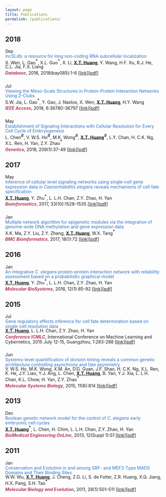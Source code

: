 ```yaml
---
layout: page
title: Publications
permalink: /publications/
---
```

<style type="text/css">
	.myname{
		font-weight: bold;
		text-decoration: underline;
	}
	.italic1{
		font-style: italic;
	}
	.journal{
		line-height:110%;
		margin-bottom: 5%;
	}
	.journalname{
		font-style: italic;
		font-weight: bold;
		color: #B33D5A;
	}
	.title1{
		color: #2C72C7;
		line-height:110%;
	}
	.authors{
		line-height:100%;
		margin-bottom: 1%;
	}
	.sup{
		vertical-align:super;
	}
</style>

<section class="post-list">
	<h2 class="category-title">2018</h2>
	<div class="container">
		<article class="post-item">
			<span class="post-meta date-label">Sep</span>
			<div class="article-title">
				<div class="title1">
					lncSLdb: a resource for long non-coding RNA subcellular localization
				</div>
				<div class="authors">
					X. Wen, L. Gao<span class="sup">*</span>, X.L. Guo<span class="sup">*</span>, X. Li, <span class="myname">X.T. Huang</span>, Y. Wang, H.F. Xu, R.J. He, C.L. Jia, F.X. Liang
				</div>
				<div class="journal">
					<span class="journalname">Database</span>, 2018, 2018(bay085):1-6 [<a class="post-link" href="https://academic.oup.com/database/article/doi/10.1093/database/bay085/5096723">link</a>][<a href="2018_Database_Wen.pdf">pdf</a>]
				</div>
			</div>
		</article>
		<article class="post-item">
			<span class="post-meta date-label">Jul</span>
			<div class="article-title">
				<div class="title1">
					Viewing the Meso-Scale Structures in Protein-Protein Interaction Networks Using 2-Clubs
				</div>
				<div class="authors">
					S.W. Jia, L. Gao<span class="sup">*</span>, Y. Gao, J. Nastos, X. Wen, <span class="myname">X.T. Huang</span>, H.Y. Wang
				</div>
				<div class="journal">
					<span class="journalname">IEEE Access</span>, 2018, 6:36780-36797 [<a class="post-link" href="https://ieeexplore.ieee.org/document/8401876">link</a>][<a href="2018_IEEE_Access_Jia.pdf">pdf</a>]
				</div>
			</div>
		</article>
		<article class="post-item">
			<span class="post-meta date-label">May</span>
			<div class="article-title">
				<div class="title1">
					Establishment of Signaling Interactions with Cellular Resolution for Every Cell Cycle of Embryogenesis
				</div>
				<div class="authors">
					L. Chen<span class="sup">#</span>, V. W.S. Ho<span class="sup">#</span>, M.K. Wong<span class="sup">#</span>, <span class="myname">X.T. Huang</span><span class="sup">#</span>, L.Y. Chan, H. C.K. Ng, X.L. Ren, H. Yan, Z.Y. Zhao<span class="sup">*</span>
				</div>
				<div class="journal">
					<span class="journalname">Genetics</span>, 2018, 209(1):37-49 [<a class="post-link" href="http://www.genetics.org/content/209/1/37.long">link</a>][<a href="2018_Genetics_Chen.pdf">pdf</a>]
				</div>
			</div>
		</article>
	</div>
	<h2 class="category-title">2017</h2>
	<div class="container">
		<article class="post-item">
			<span class="post-meta date-label">May</span>
			<div class="article-title">
				<div class="title1">
					Inference of cellular level signaling networks using single-cell gene expression data in <span class="italic1">Caenorhabditis elegans</span> reveals mechanisms of cell fate specification
				</div>
				<div class="authors">
					<span class="myname">X.T. Huang</span>, Y. Zhu<span class="sup">*</span>, L. L.H. Chan, Z.Y. Zhao, H. Yan
				</div>
				<div class="journal">
					<span class="journalname">Bioinformatics</span>, 2017, 33(10):1528–1535 [<a class="post-link" href="https://academic.oup.com/bioinformatics/article/33/10/1528/2736364">link</a>][<a href="2017_Bioinformatics_Huang.pdf">pdf</a>]
				</div>
			</div>
		</article>
		<article class="post-item">
			<span class="post-meta date-label">Jan</span>
			<div class="article-title">
				<div class="title1">
					Multiple network algorithm for epigenetic modules via the integration of genome-wide DNA methylation and gene expression data
				</div>
				<div class="authors">
					X.K. Ma, Z.Y. Liu, Z.Y. Zhang, <span class="myname">X.T. Huang</span>, W.X. Tang<span class="sup">*</span>
				</div>
				<div class="journal">
					<span class="journalname">BMC Bioinformatics</span>, 2017, 18(1):72 [<a class="post-link" href="https://bmcbioinformatics.biomedcentral.com/articles/10.1186/s12859-017-1490-6">link</a>][<a href="2017_BMC_Bioinformatics_Ma.pdf">pdf</a>]
				</div>
			</div>
		</article>
	</div>
	<h2 class="category-title">2016</h2>
	<div class="container">
		<article class="post-item">
			<span class="post-meta date-label">Jan</span>
			<div class="article-title">
				<div class="title1">
					An integrative <span class="italic1">C. elegans</span> protein–protein interaction network with reliability assessment based on a probabilistic graphical model
				</div>
				<div class="authors">
					<span class="myname">X.T. Huang</span>, Y. Zhu<span class="sup">*</span>, L. L.H. Chan, Z.Y. Zhao, H. Yan
				</div>
				<div class="journal">
					<span class="journalname">Molecular BioSystems</span>, 2016, 12(1):85-92 [<a class="post-link" href="https://pubs.rsc.org/en/Content/ArticleLanding/2016/MB/C5MB00417A">link</a>][<a href="2016_Molecular_BioSystems_Huang.pdf">pdf</a>]
				</div>
			</div>
		</article>
	</div>
	<h2 class="category-title">2015</h2>
	<div class="container">
		<article class="post-item">
			<span class="post-meta date-label">Jul</span>
			<div class="article-title">
				<div class="title1">
					Gene regulatory effects inference for cell fate determination based on single-cell resolution data
				</div>
				<div class="authors">
					<span class="myname">X.T. Huang</span>, L. L.H. Chan, Z.Y. Zhao, H. Yan
				</div>
				<div class="journal">
					<span class="journalname">Conference ICMLC</span>, International Conference on Machine Learning and Cybernetics, 2015 July 12-15, Guangzhou, 1:283-288 [<a class="post-link" href="https://ieeexplore.ieee.org/abstract/document/7340936">link</a>][<a href="2015_ICMLC_Huang.pdf">pdf</a>]
				</div>
			</div>
		</article>
		<article class="post-item">
			<span class="post-meta date-label">Jun</span>
			<div class="article-title">
				<div class="title1">
					Systems-level quantification of division timing reveals a common genetic architecture controlling asynchrony and fate asymmetry
				</div>
				<div class="authors">
					V. W.S. Ho, M.K. Wong, X.M. An, D.G. Guan, J.F. Shao, H. C.K. Ng, X.L. Ren, K. He, J.Y. Liao, Y.J. Ang, L. Chen, <span class="myname">X.T. Huang</span>, B. Yan, Y.J. Xia, L. L.H. Chan, K.L. Chow, H. Yan, Z.Y. Zhao<span class="sup">*</span>
				</div>
				<div class="journal">
					<span class="journalname">Molecular Systems Biology</span>, 2015, 11(6):814 [<a class="post-link" href="http://msb.embopress.org/content/11/6/814">link</a>][<a href="2015_Molecular_Systems_Biology_Ho.pdf">pdf</a>]
				</div>
			</div>
		</article>
	</div>
	<h2 class="category-title">2013</h2>
	<div class="container">
		<article class="post-item">
			<span class="post-meta date-label">Dec</span>
			<div class="article-title">
				<div class="title1">
					Boolean genetic network model for the control of <span class="italic1">C. elegans</span> early embryonic cell cycles
				</div>
				<div class="authors">
					<span class="myname">X.T. Huang</span><span class="sup">*</span>, L. Chen, H. Chim, L. L.H. Chan, Z.Y. Zhao, H. Yan
				</div>
				<div class="journal">
					<span class="journalname">BioMedical Engineering OnLine</span>, 2013, 12(Suppl 1):S1 [<a class="post-link" href="https://biomedical-engineering-online.biomedcentral.com/articles/10.1186/1475-925X-12-S1-S1">link</a>][<a href="2013_BioMedical_Engineering_OnLine_Huang.pdf">pdf</a>]
				</div>
			</div>
		</article>
	</div>
	<h2 class="category-title">2011</h2>
	<div class="container">
		<article class="post-item">
			<span class="post-meta date-label">Jan</span>
			<div class="article-title">
				<div class="title1">
					Conservation and Evolution in and among SRF- and MEF2-Type MADS Domains and Their Binding Sites
				</div>
				<div class="authors">
					W.W. Wu, <span class="myname">X.T. Huang</span>, J. Cheng, Z.G. Li, S. de Folter, Z.R. Huang, X.Q. Jiang, H.X. Pang, S.H. Tao<span class="sup">*</span>
				</div>
				<div class="journal">
					<span class="journalname">Molecular Biology and Evolution</span>, 2011, 28(1):501–511 [<a class="post-link" href="https://academic.oup.com/mbe/article/28/1/501/983014">link</a>][<a href="2011_MBE_Wu.pdf">pdf</a>]
				</div>
			</div>
		</article>
	</div>
</section>
